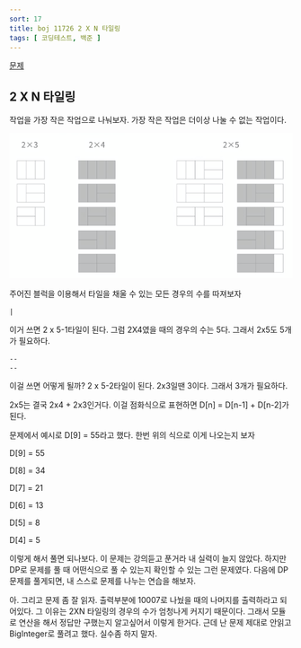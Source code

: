 ```yaml
---
sort: 17
title: boj 11726 2 X N 타일링
tags: [ 코딩테스트, 백준 ]
---
```


[문제](https://www.acmicpc.net/problem/11726)

## 2 X N 타일링

 작업을 가장 작은 작업으로 나눠보자. 가장 작은 작업은 더이상 나눌 수 없는 작업이다.

![image-20210130185314346](image-20210130185314346.png)

주어진 블럭을 이용해서 타일을 채울 수 있는 모든 경우의 수를 따져보자

```
| 
```

이거 쓰면 2 x 5-1타일이 된다. 그럼 2X4였을 때의 경우의 수는 5다. 그래서 2x5도 5개가 필요하다.

```
--
--
```

이걸 쓰면 어떻게 될까? 2 x 5-2타일이 된다. 2x3일땐 3이다. 그래서 3개가 필요하다.

2x5는 결국 2x4 + 2x3인거다. 이걸 점화식으로 표현하면 D[n] = D[n-1] + D[n-2]가 된다.

문제에서 예시로 D[9] = 55라고 했다. 한번 위의 식으로 이게 나오는지 보자

D[9] = 55

D[8] = 34

D[7] = 21

D[6] = 13

D[5] = 8

D[4] = 5

이렇게 해서 풀면 되나보다. 이 문제는 강의듣고 푼거라 내 실력이 늘지 않았다. 하지만 DP로 문제를 풀 때 어떤식으로 풀 수 있는지 확인할 수 있는 그런 문제였다. 다음에 DP문제를 풀게되면, 내 스스로 문제를 나누는 연습을 해보자.

아. 그리고 문제 좀 잘 읽자. 출력부분에 10007로 나눴을 때의 나머지를 출력하라고 되어있다. 그 이유는 2XN 타일링의 경우의 수가 엄청나게 커지기 때문이다. 그래서 모듈로 연산을 해서 정답만 구했는지 알고싶어서 이렇게 한거다. 근데 난 문제 제대로 안읽고 BigInteger로 풀려고 했다. 실수좀 하지 말자.

